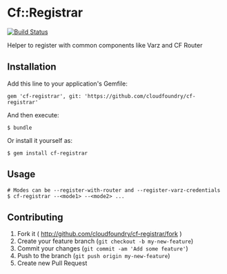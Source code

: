 # Cf::Registrar

[![Build Status](https://travis-ci.org/cloudfoundry/cf-registrar.png?branch=master)](https://travis-ci.org/cloudfoundry/cf-registrar)

Helper to register with common components like Varz and CF Router

## Installation

Add this line to your application's Gemfile:

    gem 'cf-registrar', git: 'https://github.com/cloudfoundry/cf-registrar'

And then execute:

    $ bundle

Or install it yourself as:

    $ gem install cf-registrar

## Usage

    # Modes can be --register-with-router and --register-varz-credentials
    $ cf-registrar --<mode1> --<mode2> ...

## Contributing

1. Fork it ( http://github.com/cloudfoundry/cf-registrar/fork )
2. Create your feature branch (`git checkout -b my-new-feature`)
3. Commit your changes (`git commit -am 'Add some feature'`)
4. Push to the branch (`git push origin my-new-feature`)
5. Create new Pull Request
